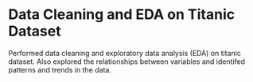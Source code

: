 # Data Cleaning and EDA on Titanic Dataset

Performed data cleaning and exploratory data analysis (EDA) on titanic dataset. Also explored the relationships between variables and identifed patterns and trends in the data.
